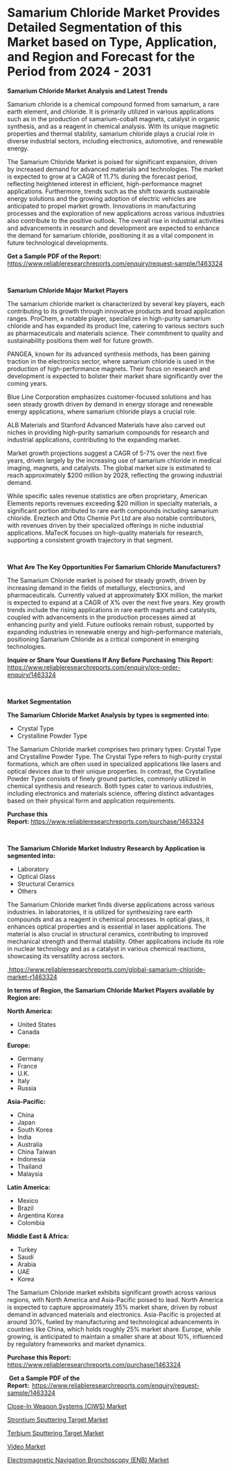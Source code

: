 <p><h1>Samarium Chloride Market Provides Detailed Segmentation of this Market based on Type, Application, and Region and Forecast for the Period from 2024 - 2031</h1></p><p><strong>Samarium Chloride Market Analysis and Latest Trends</strong></p>
<p><p>Samarium chloride is a chemical compound formed from samarium, a rare earth element, and chloride. It is primarily utilized in various applications such as in the production of samarium-cobalt magnets, catalyst in organic synthesis, and as a reagent in chemical analysis. With its unique magnetic properties and thermal stability, samarium chloride plays a crucial role in diverse industrial sectors, including electronics, automotive, and renewable energy.</p><p>The Samarium Chloride Market is poised for significant expansion, driven by increased demand for advanced materials and technologies. The market is expected to grow at a CAGR of 11.7% during the forecast period, reflecting heightened interest in efficient, high-performance magnet applications. Furthermore, trends such as the shift towards sustainable energy solutions and the growing adoption of electric vehicles are anticipated to propel market growth. Innovations in manufacturing processes and the exploration of new applications across various industries also contribute to the positive outlook. The overall rise in industrial activities and advancements in research and development are expected to enhance the demand for samarium chloride, positioning it as a vital component in future technological developments.</p></p>
<p><strong>Get a Sample PDF of the Report:&nbsp;</strong> <a href="https://www.reliableresearchreports.com/enquiry/request-sample/1463324?utm_campaign=11&utm_medium=2&utm_source=Github&utm_content=ia&utm_term=10112024&utm_id=samarium-chloride">https://www.reliableresearchreports.com/enquiry/request-sample/1463324</a></p>
<p>&nbsp;</p>
<p><strong>Samarium Chloride Major Market Players</strong></p>
<p><p>The samarium chloride market is characterized by several key players, each contributing to its growth through innovative products and broad application ranges. ProChem, a notable player, specializes in high-purity samarium chloride and has expanded its product line, catering to various sectors such as pharmaceuticals and materials science. Their commitment to quality and sustainability positions them well for future growth.</p><p>PANGEA, known for its advanced synthesis methods, has been gaining traction in the electronics sector, where samarium chloride is used in the production of high-performance magnets. Their focus on research and development is expected to bolster their market share significantly over the coming years.</p><p>Blue Line Corporation emphasizes customer-focused solutions and has seen steady growth driven by demand in energy storage and renewable energy applications, where samarium chloride plays a crucial role. </p><p>ALB Materials and Stanford Advanced Materials have also carved out niches in providing high-purity samarium compounds for research and industrial applications, contributing to the expanding market.</p><p>Market growth projections suggest a CAGR of 5-7% over the next five years, driven largely by the increasing use of samarium chloride in medical imaging, magnets, and catalysts. The global market size is estimated to reach approximately $200 million by 2028, reflecting the growing industrial demand.</p><p>While specific sales revenue statistics are often proprietary, American Elements reports revenues exceeding $20 million in specialty materials, a significant portion attributed to rare earth compounds including samarium chloride. Ereztech and Otto Chemie Pvt Ltd are also notable contributors, with revenues driven by their specialized offerings in niche industrial applications. MaTecK focuses on high-quality materials for research, supporting a consistent growth trajectory in that segment.</p></p>
<p>&nbsp;</p>
<p><strong>What Are The Key Opportunities For Samarium Chloride Manufacturers?</strong></p>
<p><p>The Samarium Chloride market is poised for steady growth, driven by increasing demand in the fields of metallurgy, electronics, and pharmaceuticals. Currently valued at approximately $XX million, the market is expected to expand at a CAGR of X% over the next five years. Key growth trends include the rising applications in rare earth magnets and catalysts, coupled with advancements in the production processes aimed at enhancing purity and yield. Future outlooks remain robust, supported by expanding industries in renewable energy and high-performance materials, positioning Samarium Chloride as a critical component in emerging technologies.</p></p>
<p><strong>Inquire or Share Your Questions If Any Before Purchasing This Report:</strong> <a href="https://www.reliableresearchreports.com/enquiry/pre-order-enquiry/1463324?utm_campaign=11&utm_medium=2&utm_source=Github&utm_content=ia&utm_term=10112024&utm_id=samarium-chloride">https://www.reliableresearchreports.com/enquiry/pre-order-enquiry/1463324</a></p>
<p>&nbsp;</p>
<p><strong>Market Segmentation</strong></p>
<p><strong>The Samarium Chloride Market Analysis by types is segmented into:</strong></p>
<p><ul><li>Crystal Type</li><li>Crystalline Powder Type</li></ul></p>
<p><p>The Samarium Chloride market comprises two primary types: Crystal Type and Crystalline Powder Type. The Crystal Type refers to high-purity crystal formations, which are often used in specialized applications like lasers and optical devices due to their unique properties. In contrast, the Crystalline Powder Type consists of finely ground particles, commonly utilized in chemical synthesis and research. Both types cater to various industries, including electronics and materials science, offering distinct advantages based on their physical form and application requirements.</p></p>
<p><strong>Purchase this Report:&nbsp;</strong><a href="https://www.reliableresearchreports.com/purchase/1463324?utm_campaign=11&utm_medium=2&utm_source=Github&utm_content=ia&utm_term=10112024&utm_id=samarium-chloride">https://www.reliableresearchreports.com/purchase/1463324</a></p>
<p>&nbsp;</p>
<p><strong>The Samarium Chloride Market Industry Research by Application is segmented into:</strong></p>
<p><ul><li>Laboratory</li><li>Optical Glass</li><li>Structural Ceramics</li><li>Others</li></ul></p>
<p><p>The Samarium Chloride market finds diverse applications across various industries. In laboratories, it is utilized for synthesizing rare earth compounds and as a reagent in chemical processes. In optical glass, it enhances optical properties and is essential in laser applications. The material is also crucial in structural ceramics, contributing to improved mechanical strength and thermal stability. Other applications include its role in nuclear technology and as a catalyst in various chemical reactions, showcasing its versatility across sectors.</p></p>
<p><a href="https://www.reliableresearchreports.com/global-samarium-chloride-market-r1463324?utm_campaign=11&utm_medium=2&utm_source=Github&utm_content=ia&utm_term=10112024&utm_id=samarium-chloride">&nbsp;https://www.reliableresearchreports.com/global-samarium-chloride-market-r1463324</a></p>
<p><strong>In terms of Region, the Samarium Chloride Market Players available by Region are:</strong></p>
<p>
    <p> <strong> North America: </strong>
        <ul>
            <li>United States</li>
            <li>Canada</li>
        </ul>
        </p> 
    <p> <strong> Europe: </strong>
        <ul>
            <li>Germany</li>
            <li>France</li>
            <li>U.K.</li>
            <li>Italy</li>
            <li>Russia</li>
        </ul>
        </p> 
    <p> <strong> Asia-Pacific: </strong>
        <ul>
            <li>China</li>
            <li>Japan</li>
            <li>South Korea</li>
            <li>India</li>
            <li>Australia</li>
            <li>China Taiwan</li>
            <li>Indonesia</li>
            <li>Thailand</li>
            <li>Malaysia</li>
        </ul>
        </p> 
    <p> <strong> Latin America: </strong>
        <ul>
            <li>Mexico</li>
            <li>Brazil</li>
            <li>Argentina Korea</li>
            <li>Colombia</li>
        </ul>
        </p> 
    <p> <strong> Middle East & Africa: </strong>
        <ul>
            <li>Turkey</li>
            <li>Saudi</li>
            <li>Arabia</li>
            <li>UAE</li>
            <li>Korea</li>
        </ul>
    </p>
    </p>
<p><p>The Samarium Chloride market exhibits significant growth across various regions, with North America and Asia-Pacific poised to lead. North America is expected to capture approximately 35% market share, driven by robust demand in advanced materials and electronics. Asia-Pacific is projected at around 30%, fueled by manufacturing and technological advancements in countries like China, which holds roughly 25% market share. Europe, while growing, is anticipated to maintain a smaller share at about 10%, influenced by regulatory frameworks and market dynamics.</p></p>
<p><strong>Purchase this Report: </strong><a href="https://www.reliableresearchreports.com/purchase/1463324?utm_campaign=11&utm_medium=2&utm_source=Github&utm_content=ia&utm_term=10112024&utm_id=samarium-chloride">https://www.reliableresearchreports.com/purchase/1463324</a></p>
<p>&nbsp;<strong>Get a Sample PDF of the Report:&nbsp;&nbsp;</strong><a href="https://www.reliableresearchreports.com/enquiry/request-sample/1463324?utm_campaign=11&utm_medium=2&utm_source=Github&utm_content=ia&utm_term=10112024&utm_id=samarium-chloride">https://www.reliableresearchreports.com/enquiry/request-sample/1463324</a></p>
<p><strong></strong></p>
<p><p><a href="https://www.linkedin.com/pulse/close-in-weapon-systems-ciws-market-global-share-ranking-hqa4e?utm_campaign=11&utm_medium=2&utm_source=Github&utm_content=ia&utm_term=10112024&utm_id=samarium-chloride">Close-In Weapon Systems (CIWS) Market</a></p><p><a href="https://github.com/ellinutterosx5/Market-Research-Report-List-1/blob/main/strontium-sputtering-target-market.md?utm_campaign=11&utm_medium=2&utm_source=Github&utm_content=ia&utm_term=10112024&utm_id=samarium-chloride">Strontium Sputtering Target Market</a></p><p><a href="https://github.com/baldonopiturbeu/Market-Research-Report-List-1/blob/main/terbium-sputtering-target-market.md?utm_campaign=11&utm_medium=2&utm_source=Github&utm_content=ia&utm_term=10112024&utm_id=samarium-chloride">Terbium Sputtering Target Market</a></p><p><a href="https://www.linkedin.com/pulse/strategic-market-insights-global-video-2024-2031-retromarket-xlnqe?utm_campaign=11&utm_medium=2&utm_source=Github&utm_content=ia&utm_term=10112024&utm_id=samarium-chloride">Video Market</a></p><p><a href="https://issuu.com/reportprime-2/docs/electromagnetic-navigation-bronchos_0070892106b1b3?utm_campaign=11&utm_medium=2&utm_source=Github&utm_content=ia&utm_term=10112024&utm_id=samarium-chloride">Electromagnetic Navigation Bronchoscopy (ENB) Market</a></p></p>